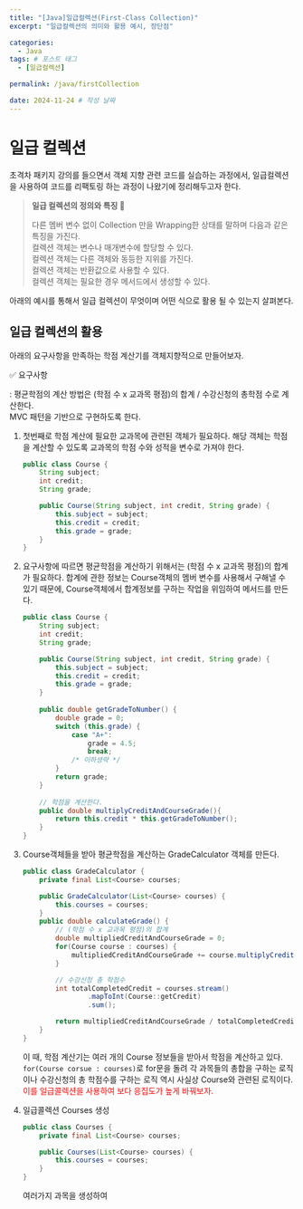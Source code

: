 ```yaml
---
title: "[Java]일급컬렉션(First-Class Collection)"
excerpt: "일급컬렉션의 의미와 활용 예시, 장단점"

categories:
  - Java
tags: # 포스트 태그
  - [일급컬렉션] 

permalink: /java/firstCollection

date: 2024-11-24 # 작성 날짜
---
```


# 일급 컬렉션

초격차 패키지 강의를 들으면서 객체 지향 관련 코드를 실습하는 과정에서, 일급컬렉션을 사용하여 코드를 리팩토링 하는 과정이 나왔기에 정리해두고자 한다.

> **일급 컬렉션의 정의와 특징 📌** 
>
> 다른 멤버 변수 없이 Collection 만을 Wrapping한 상태를 말하며 다음과 같은 특징을 가진다.<br>컬렉션 객체는 변수나 매개변수에 할당할 수 있다.<br>컬렉션 객체는 다른 객체와 동등한 지위를 가진다.<br>컬렉션 객체는 반환값으로 사용할 수 있다.<br>컬렉션 객체는 필요한 경우 메서드에서 생성할 수 있다.

아래의 예시를 통해서 일급 컬렉션이 무엇이며 어떤 식으로 활용 될 수 있는지 살펴본다.

## 일급 컬렉션의 활용

아래의 요구사항을 만족하는 학점 계산기를 객체지향적으로 만들어보자.

✅ 요구사항

: 평균학점의 계산 방법은 (학점 수 x 교과목 평점)의 합계 / 수강신청의 총학점 수로 계산한다.<br>MVC 패턴을 기반으로 구현하도록 한다.

1. 첫번째로 학점 계산에 필요한 교과목에 관련된 객체가 필요하다. 
   해당 객체는 학점을 계산할 수 있도록 교과목의 학점 수와 성적을 변수로 가져야 한다.

   ```java
   public class Course {
       String subject;
       int credit;
       String grade;
   
       public Course(String subject, int credit, String grade) {
           this.subject = subject;
           this.credit = credit;
           this.grade = grade;
       }
   }
   ```

2. 요구사항에 따르면 평균학점을 계산하기 위해서는 (학점 수 x 교과목 평점)의 합계가 필요하다. 합계에 관한 정보는 Course객체의 멤버 변수를 사용해서 구해낼 수 있기 때문에, Course객체에서 합계정보를 구하는 작업을 위임하여 메서드를 만든다.

   ```java
   public class Course {
       String subject;
       int credit;
       String grade;
   
       public Course(String subject, int credit, String grade) {
           this.subject = subject;
           this.credit = credit;
           this.grade = grade;
       }
     
       public double getGradeToNumber() {
           double grade = 0;
           switch (this.grade) {
               case "A+":
                   grade = 4.5;
                   break;
               /* 이하생략 */
           }
           return grade;
       }
     
       // 학점을 계산한다.
       public double multiplyCreditAndCourseGrade(){
           return this.credit * this.getGradeToNumber();
       }
   }
   ```

3. Course객체들을 받아 평균학점을 계산하는 GradeCalculator 객체를 만든다.
   ```java
   public class GradeCalculator {
       private final List<Course> courses;
   
       public GradeCalculator(List<Course> courses) {
           this.courses = courses;
       }
       public double calculateGrade() {
           // (학점 수 x 교과목 평점)의 합계
           double multipliedCreditAndCourseGrade = 0;
           for(Course course : courses) {
               multipliedCreditAndCourseGrade += course.multiplyCreditAndCourseGrade();
           }
   
           // 수강신청 총 학점수
           int totalCompletedCredit = courses.stream()
                   .mapToInt(Course::getCredit)
                   .sum();
   
           return multipliedCreditAndCourseGrade / totalCompletedCredit;
       }
   }
   ```

   이 때, 학점 계산기는 여러 개의 Course 정보들을 받아서 학점을 계산하고 있다. `for(Course corsue : courses)`로 for문을 돌려 각 과목들의 총합을 구하는 로직이나 수강신청의 총 학점수를 구하는 로직 역시 사실상 Course와 관련된 로직이다. <span style="color:red">이를 일급콜렉션을 사용하여 보다 응집도가 높게 바꿔보자.</span>

4. 일급콜렉션 Courses 생성

   ```java
   public class Courses {
       private final List<Course> courses;
   
       public Courses(List<Course> courses) {
           this.courses = courses;
       }
   }
   ```

   여러가지 과목을 생성하여 
